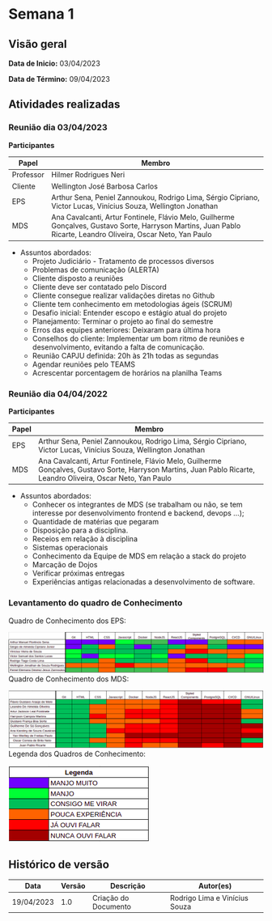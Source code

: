 # Semana 1
## Visão geral
**Data de Inicio:** 03/04/2023

**Data de Término:** 09/04/2023

## Atividades realizadas
### Reunião dia 03/04/2023
**Participantes**

| Papel | Membro |
| ----- | ------ |
| Professor | Hilmer Rodrigues Neri |
| Cliente | Wellington José Barbosa Carlos
| EPS | Arthur Sena, Peniel Zannoukou, Rodrigo Lima, Sérgio Cipriano, Victor Lucas, Vinícius Souza, Wellington Jonathan | 
| MDS | Ana Cavalcanti, Artur Fontinele, Flávio Melo, Guilherme Gonçalves, Gustavo Sorte, Harryson Martins, Juan Pablo Ricarte, Leandro Oliveira, Oscar Neto, Yan Paulo |

- Assuntos abordados: 
    - Projeto Judiciário - Tratamento de processos diversos
    -  Problemas de comunicação (ALERTA)
    - Cliente disposto a reuniões
    - Cliente deve ser contatado pelo Discord
    - Cliente consegue realizar validações diretas no Github
    - Cliente tem conhecimento em metodologias ágeis (SCRUM)
    - Desafio inicial: Entender escopo e estágio atual do projeto
    - Planejamento: Terminar o projeto ao final do semestre
    - Erros das equipes anteriores: Deixaram para última hora
    - Conselhos do cliente: Implementar um bom ritmo de reuniões e desenvolvimento, evitando a falta de comunicação.
    - Reunião CAPJU definida: 20h às 21h todas as segundas
    - Agendar reuniões pelo TEAMS
    - Acrescentar porcentagem de horários na planilha Teams

### Reunião dia 04/04/2022
**Participantes**

| Papel | Membro |
| ----- | ------ |
| EPS | Arthur Sena, Peniel Zannoukou, Rodrigo Lima, Sérgio Cipriano, Victor Lucas, Vinícius Souza, Wellington Jonathan | 
| MDS | Ana Cavalcanti, Artur Fontinele, Flávio Melo, Guilherme Gonçalves, Gustavo Sorte, Harryson Martins, Juan Pablo Ricarte, Leandro Oliveira, Oscar Neto, Yan Paulo |


- Assuntos abordados: 
    - Conhecer os integrantes de MDS (se trabalham ou não, se tem interesse por desenvolvimento frontend e backend, devops ...);
    - Quantidade de matérias que pegaram
    - Disposição para a disciplina.
    - Receios em relação à disciplina
    - Sistemas operacionais
    - Conhecimento da Equipe de MDS em relação a stack do projeto
    - Marcação de Dojos
    - Verificar próximas entregas
    - Experiências antigas relacionadas a desenvolvimento de software.

### Levantamento do quadro de Conhecimento
Quadro de Conhecimento dos EPS:

![Quadro de Conhecimento dos EPS](/assets/quadro_de_conhecimento_eps.png)
Quadro de Conhecimento dos MDS:

![Quadro de Conhecimento dos MDS](/assets/quadro_de_conhecimento_mds.png)
Legenda dos Quadros de Conhecimento:

![Legenda do Quadro de Conhecimento](/assets/legenda_quadro_de_conhecimento.png)

## Histórico de versão
| Data | Versão | Descrição | Autor(es) |
| ---- | ---- | ---- | ---- |
| 19/04/2023 | 1.0 | Criação do Documento | Rodrigo Lima e Vinícius Souza |